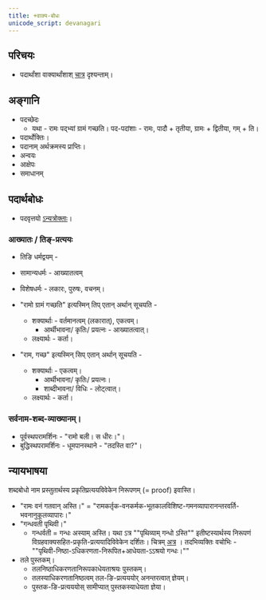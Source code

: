 ```yaml
---
title: +वाक्य-बोधः
unicode_script: devanagari
---
```


## परिचयः
- पदार्थांशा वाक्यार्थांशाश् [चात्र](../arthAMshAH/) दृश्यन्ताम्।

## अङ्गानि
- पदच्छेदः
    - यथा - रामः पद्भ्यां ग्रामं गच्छति। पद-पदांशाः - रामः, पादौ + तृतीया, ग्रामः + द्वितीया, गम् + ति। 
- पदार्थोक्तिः।
- पदानाम् अर्थक्रमस्य प्राप्तिः।
- अन्वयः
- आक्षेपः
- समाधानम्

## पदार्थबोधः
- पदवृत्तयो [ऽन्यत्रोक्ताः](../arthAMshAH/pada-vRttiH/)।

### आख्यातः / तिङ्-प्रत्ययः
- तिङि धर्मद्वयम् - 
 - सामान्यधर्मः - आख्यातत्वम् 
 - विशेषधर्मः - लकारः, पुरुषः, वचनम्।

- "रामो ग्रामं गच्छति" इत्यस्मिन् तिप् एतान् अर्थान् सूचयति -
  - शक्यार्थाः - वर्तमानत्वम् (लकारात्), एकत्वम्।
    - आर्थीभावना/ कृतिः/ प्रयत्नः - आख्यातत्वात्।
  - लक्ष्यार्थः - कर्ता।
- "राम, गच्छ" इत्यस्मिन् सिप् एतान् अर्थान् सूचयति -
  - शक्यार्थाः - एकत्वम्।
      - आर्थीभावना/ कृतिः/ प्रयत्नः।
      - शाब्दीभावना/ विधिः - लोट्त्वात्।
  - लक्ष्यार्थः - कर्ता।


### सर्वनाम-शब्द-व्याख्यानम्।
- पूर्वस्थपरामर्शिनः - "रामो बली। स धीरः।"। 
- बुद्धिस्थपरामर्शिनः - धूमपानस्थाने - "तदस्ति वा?"।

## न्यायभाषया
शब्दबोधो नाम प्रस्तुतार्थस्य प्रकृतिप्रत्ययविवेकेन निरूपणम् (= proof) इवास्ति। 

- "रामः वनं गतवान् अस्ति।" = "रामकर्तृक-वनकर्मक-भूतकालविशिष्ट-गमनव्यापारानन्तरवर्ति-भवनानुकूलव्यापारः।"
- "गन्धवती पृथिवी।"
  - गन्धर्वती = गन्धः अस्याम् अस्ति। यथा ऽत्र ""पृथिव्याम् गन्धो ऽस्ति"" इतीष्टस्यार्थस्य निरूपणं विग्रहवाक्यसहित-प्रकृति-प्रत्ययादिविवेकेन दर्शितः। चित्रम् [अत्र](http://i.imgur.com/m0a8Ast.png) । तदभिव्यक्तिः वचोभिः - ""पृथिवी-निष्ठा-ऽधिकरणता-निरूपित+आधेयता-ऽऽश्रयो गन्धः।""
- तले पुस्तकम्। 
  - तलनिष्ठाधिकरणतानिरूपकाधेयताश्रयः पुस्तकम्।
  - तलस्याधिकरणतानिष्ठत्वम् तल-ङि-प्रत्यययोर् अनन्तरत्वात् ज्ञेयम्। 
  - पुस्तक-ङि-प्रत्यययोस् सामीप्यात्  पुस्तकस्याधेयता ज्ञेया।
